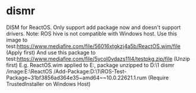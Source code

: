 # dismr
DISM for ReactOS. Only support add package now and doesn't support drivers.
Note: ROS hive is not compatible with Windows host. 
Use this image to test:https://www.mediafire.com/file/56016xtgkzj4a5b/ReactOS.wim/file (Apply first)
And use this package to test:https://www.mediafire.com/file/5ycol0vdazs11l4/testpkg.zip/file (Unzip first)
E.g. ReactOS.wim applied to E:\, package unzipped to D:\1
dismr /image:E:\ReactOS /Add-Package:D:\1\ROS-Test-Package~31bf3856ad364e35~amd64~~10.0.22621.1.rum (Require TrustedInstaller on Windows Host)
